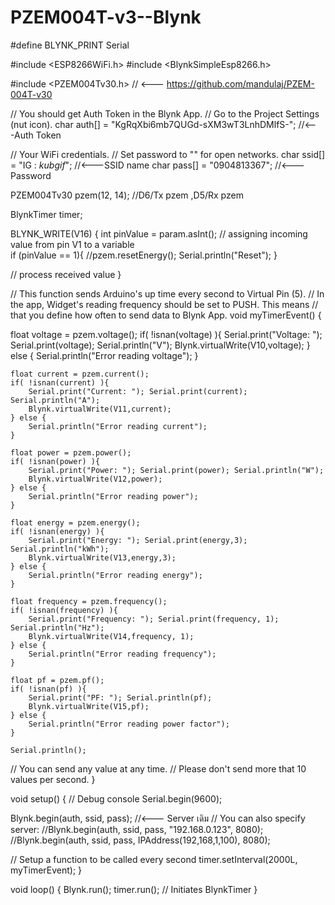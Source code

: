 # PZEM004T-v3--Blynk
#define BLYNK_PRINT Serial


#include <ESP8266WiFi.h>
#include <BlynkSimpleEsp8266.h>

#include <PZEM004Tv30.h>  // <--- https://github.com/mandulaj/PZEM-004T-v30

// You should get Auth Token in the Blynk App.
// Go to the Project Settings (nut icon).
char auth[] = "KgRqXbi6mb7QUGd-sXM3wT3LnhDMlfS-"; //<---Auth Token

// Your WiFi credentials.
// Set password to "" for open networks.
char ssid[] = "IG : _kubgif_"; //<---SSID name
char pass[] = "0904813367"; //<---Password

PZEM004Tv30 pzem(12, 14); //D6/Tx pzem ,D5/Rx pzem

BlynkTimer timer;

BLYNK_WRITE(V16)
{
    int pinValue = param.asInt(); // assigning incoming value from pin V1 to a variable   
    if (pinValue == 1){
    //pzem.resetEnergy(); 
    Serial.println("Reset");
    }

  // process received value
}

// This function sends Arduino's up time every second to Virtual Pin (5).
// In the app, Widget's reading frequency should be set to PUSH. This means
// that you define how often to send data to Blynk App.
void myTimerEvent()
{

float voltage = pzem.voltage();
    if( !isnan(voltage) ){
        Serial.print("Voltage: "); Serial.print(voltage); Serial.println("V");
        Blynk.virtualWrite(V10,voltage);
    } else {
        Serial.println("Error reading voltage");
    }

    float current = pzem.current();
    if( !isnan(current) ){
        Serial.print("Current: "); Serial.print(current); Serial.println("A");
        Blynk.virtualWrite(V11,current);
    } else {
        Serial.println("Error reading current");
    }

    float power = pzem.power();
    if( !isnan(power) ){
        Serial.print("Power: "); Serial.print(power); Serial.println("W");
        Blynk.virtualWrite(V12,power);
    } else {
        Serial.println("Error reading power");
    }

    float energy = pzem.energy();
    if( !isnan(energy) ){
        Serial.print("Energy: "); Serial.print(energy,3); Serial.println("kWh");
        Blynk.virtualWrite(V13,energy,3);
    } else {
        Serial.println("Error reading energy");
    }

    float frequency = pzem.frequency();
    if( !isnan(frequency) ){
        Serial.print("Frequency: "); Serial.print(frequency, 1); Serial.println("Hz");
        Blynk.virtualWrite(V14,frequency, 1);
    } else {
        Serial.println("Error reading frequency");
    }

    float pf = pzem.pf();
    if( !isnan(pf) ){
        Serial.print("PF: "); Serial.println(pf);
        Blynk.virtualWrite(V15,pf); 
    } else {
        Serial.println("Error reading power factor");
    }

    Serial.println();



  
  // You can send any value at any time.
  // Please don't send more that 10 values per second.
}

void setup()
{
  // Debug console
  Serial.begin(9600);

  Blynk.begin(auth, ssid, pass); //<--- Server เดิม
  // You can also specify server:
  //Blynk.begin(auth, ssid, pass, "192.168.0.123", 8080);
  //Blynk.begin(auth, ssid, pass, IPAddress(192,168,1,100), 8080);

  // Setup a function to be called every second
  timer.setInterval(2000L, myTimerEvent);
}

void loop()
{
  Blynk.run();
  timer.run(); // Initiates BlynkTimer
}

